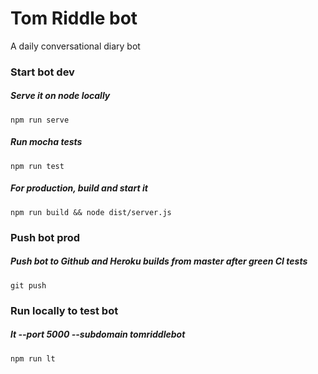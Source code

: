 # Tom Riddle bot
A daily conversational diary bot

### Start bot dev
##### Serve it on node locally
    npm run serve
##### Run mocha tests
    npm run test
##### For production, build and start it
    npm run build && node dist/server.js

### Push bot prod
##### Push bot to Github and Heroku builds from master after green CI tests
    git push

### Run locally to test bot
##### lt --port 5000 --subdomain tomriddlebot
    npm run lt
